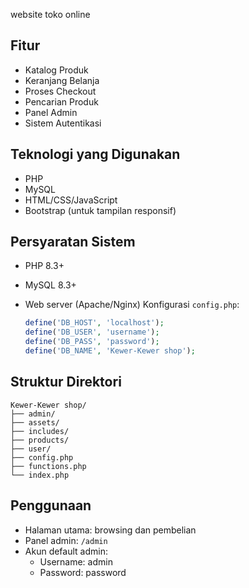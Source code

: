 website toko online

## Fitur

-   Katalog Produk
-   Keranjang Belanja
-   Proses Checkout
-   Pencarian Produk
-   Panel Admin
-   Sistem Autentikasi

## Teknologi yang Digunakan

-   PHP
-   MySQL
-   HTML/CSS/JavaScript
-   Bootstrap (untuk tampilan responsif)

## Persyaratan Sistem

-   PHP 8.3+
-   MySQL 8.3+
-   Web server (Apache/Nginx)
Konfigurasi `config.php`:

    ```php
    define('DB_HOST', 'localhost');
    define('DB_USER', 'username');
    define('DB_PASS', 'password');
    define('DB_NAME', 'Kewer-Kewer shop');
    ```
## Struktur Direktori

```
Kewer-Kewer shop/
├── admin/
├── assets/
├── includes/
├── products/
├── user/
├── config.php
├── functions.php
└── index.php
```

## Penggunaan

-   Halaman utama: browsing dan pembelian
-   Panel admin: `/admin`
-   Akun default admin:
    -   Username: admin
    -   Password: password